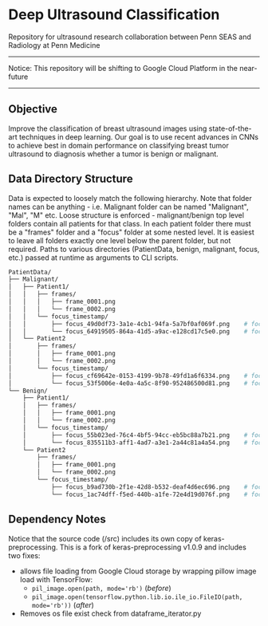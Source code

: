 # Deep Ultrasound Classification
Repository for ultrasound research collaboration between Penn SEAS and Radiology at Penn Medicine

*************************************************************************************************
Notice: This repository will be shifting to Google Cloud Platform in the near-future
*************************************************************************************************

## Objective

Improve the classification of breast ultrasound images using state-of-the-art techniques in deep learning. Our goal is to use recent advances in CNNs to achieve best in domain performance on classifying breast tumor ultrasound to diagnosis whether a tumor is benign or malignant. 

## Data Directory Structure

Data is expected to loosely match the following hierarchy. Note that folder names can be anything - i.e. Malignant folder can be named "Malignant", "Mal", "M" etc. Loose structure is enforced - malignant/benign top level folders contain all patients for that class. In each patient folder there must be a "frames" folder and a "focus" folder at some nested level. It is easiest to leave all folders exactly one level below the parent folder, but not required. Paths to various directories (PatientData, benign, malignant, focus, etc.) passed at runtime as arguments to CLI scripts. 

```bash
PatientData/
├── Malignant/
│   ├── Patient1/
│   │   ├── frames/
│   │   │   ├── frame_0001.png
│   │   │   └── frame_0002.png
│   │   └── focus_timestamp/
│   │       ├── focus_49d0df73-3a1e-4cb1-94fa-5a7bf0af069f.png    # focus of frame_0001.png       
│   │       └── focus_64919505-864a-41d5-a9ac-e128cd17c5e0.png    # focus of frame_0002.png
│   └── Patient2
│       ├── frames/
│       │   ├── frame_0001.png
│       │   └── frame_0002.png
│       └── focus_timestamp/
│           ├── focus_cf69642e-0153-4199-9b78-49fd1a6f6334.png    # focus of frame_0001.png   
│           └── focus_53f5006e-4e0a-4a5c-8f90-952486500d81.png    # focus of frame_0002.png
└── Benign/
    ├── Patient1/
    │   ├── frames/
    │   │   ├── frame_0001.png
    │   │   └── frame_0002.png
    │   └── focus_timestamp/
    │       ├── focus_55b023ed-76c4-4bf5-94cc-eb5bc88a7b21.png    # focus of frame_0001.png
    │       └── focus_835511b3-aff1-4ad7-a3e1-2a44c81a4a54.png    # focus of frame_0002.png
    └── Patient2
        ├── frames/
        │   ├── frame_0001.png
        │   └── frame_0002.png
        └── focus_timestamp/
            ├── focus_b9ad730b-2f1e-42d8-b532-deaf4d6ec696.png    # focus of frame_0001.png 
            └── focus_1ac74dff-f5ed-440b-a1fe-72e4d19d076f.png    # focus of frame_0002.png
```

## Dependency Notes

Notice that the source code (/src) includes its own copy of keras-preprocessing. This is a fork of keras-preprocessing v1.0.9 and includes two fixes: 

- allows file loading from Google Cloud storage by wrapping pillow image load with TensorFlow:
    - `pil_image.open(path, mode='rb')` (*before*)
    - `pil_image.open(tensorflow.python.lib.io.ile_io.FileIO(path, mode='rb'))` (*after*)
- Removes os file exist check from dataframe_iterator.py